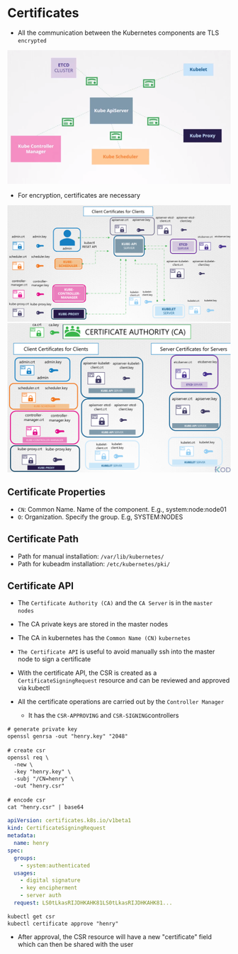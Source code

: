 # Certificates

- All the communication between the Kubernetes components are TLS `encrypted`

![Cluster Encryption](.images/cluster-encryption.png)

- For encryption, certificates are necessary

![Cluster Certificates](.images/cluster-certificates.png)
![Cluster Certificates](.images/cluster-certificates2.png)

## Certificate Properties

- `CN`: Common Name. Name of the component. E.g., system:node:node01
- `O`: Organization. Specify the group. E.g, SYSTEM:NODES

## Certificate Path

- Path for manual installation: `/var/lib/kubernetes/`
- Path for kubeadm installation: `/etc/kubernetes/pki/`

## Certificate API

- The `Certificate Authority (CA)` and the `CA Server` is in the `master nodes`
- The CA private keys are stored in the master nodes
- The CA in kubernetes has the `Common Name (CN)` `kubernetes`

- `The Certificate API` is useful to avoid manually ssh into the master node to sign a certificate
- With the certificate API, the CSR is created as a `CertificateSigningRequest` resource and can be reviewed and approved via kubectl
- All the certificate operations are carried out by the `Controller Manager`
  - It has the `CSR-APPROVING` and `CSR-SIGNING`controllers

```shell
# generate private key
openssl genrsa -out "henry.key" "2048"

# create csr
openssl req \
  -new \
  -key "henry.key" \
  -subj "/CN=henry" \
  -out "henry.csr"

# encode csr
cat "henry.csr" | base64
```

```yaml
apiVersion: certificates.k8s.io/v1beta1
kind: CertificateSigningRequest
metadata:
  name: henry
spec:
  groups:
    - system:authenticated
  usages:
    - digital signature
    - key encipherment
    - server auth
  request: LS0tLkasRIJDHKAHK81LS0tLkasRIJDHKAHK81...
```

```shell
kubectl get csr
kubectl certificate approve "henry"
```

- After approval, the CSR resource will have a new "certificate" field which can then be shared with the user

